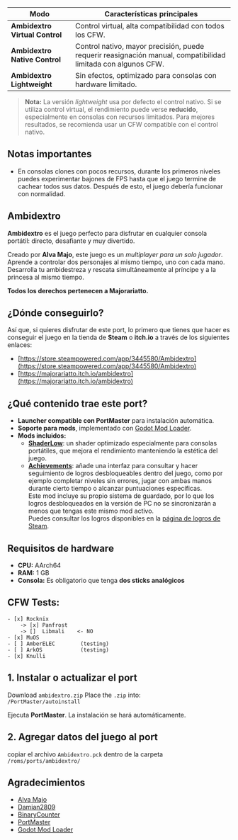 | Modo                        | Características principales                                                                         |
|-----------------------------|-----------------------------------------------------------------------------------------------------|
| **Ambidextro Virtual Control**    | Control virtual, alta compatibilidad con todos los CFW.                                          |
| **Ambidextro Native Control**     | Control nativo, mayor precisión, puede requerir reasignación manual, compatibilidad limitada con algunos CFW. |
| **Ambidextro Lightweight**        | Sin efectos, optimizado para consolas con hardware limitado.                                     |

> **Nota:** La versión *lightweight* usa por defecto el control nativo. Si se utiliza control virtual, el rendimiento puede verse **reducido**, especialmente en consolas con recursos limitados. Para mejores resultados, se recomienda usar un CFW compatible con el control nativo.

## Notas importantes

- En consolas clones con pocos recursos, durante los primeros niveles puedes experimentar bajones de FPS hasta que el juego termine de cachear todos sus datos. Después de esto, el juego debería funcionar con normalidad.


## Ambidextro

**Ambidextro** es el juego perfecto para disfrutar en cualquier consola portátil: directo, desafiante y muy divertido.

Creado por **Alva Majo**, este juego es un *multiplayer para un solo jugador*. Aprende a controlar dos personajes al mismo tiempo, uno con cada mano. Desarrolla tu ambidestreza y rescata simultáneamente al príncipe y a la princesa al mismo tiempo.

**Todos los derechos pertenecen a Majorariatto.**

## ¿Dónde conseguirlo?

Así que, si quieres disfrutar de este port, lo primero que tienes que hacer es conseguir el juego en la tienda de **Steam** o **itch.io** a través de los siguientes enlaces:  
- [https://store.steampowered.com/app/3445580/Ambidextro](https://store.steampowered.com/app/3445580/Ambidextro)  
- [https://majorariatto.itch.io/ambidextro](https://majorariatto.itch.io/ambidextro)

## ¿Qué contenido trae este port?

- **Launcher compatible con PortMaster** para instalación automática.  
- **Soporte para mods**, implementado con [Godot Mod Loader](https://github.com/GodotModding/godot-mod-loader).  
- **Mods incluidos:**
  - [**ShaderLow**](mods): un shader optimizado especialmente para consolas portátiles, que mejora el rendimiento manteniendo la estética del juego.
  - [**Achievements**](mods): añade una interfaz para consultar y hacer seguimiento de logros desbloqueables dentro del juego, como por ejemplo completar niveles sin errores, jugar con ambas manos durante cierto tiempo o alcanzar puntuaciones específicas.  
    Este mod incluye su propio sistema de guardado, por lo que los logros desbloqueados en la versión de PC no se sincronizarán a menos que tengas este mismo mod activo.  
    Puedes consultar los logros disponibles en la [página de logros de Steam](https://steamcommunity.com/stats/3445580/achievements).

## Requisitos de hardware

- **CPU:** AArch64  
- **RAM:** 1 GB  
- **Consola:** Es obligatorio que tenga **dos sticks analógicos**

## CFW Tests:

~~~
- [x] Rocknix
    -> [x] Panfrost
    -> []  Libmali    <- NO
- [x] MuOS
- [ ] AmberELEC        (testing)
- [ ] ArkOS            (testing)
- [x] Knulli
~~~

## 1. Instalar o actualizar el port

Download `ambidextro.zip` Place the `.zip` into:  
`/PortMaster/autoinstall`

Ejecuta **PortMaster**. La instalación se hará automáticamente.

## 2. Agregar datos del juego al port

copiar el archivo `Ambidextro.pck` dentro de la carpeta `/roms/ports/ambidextro/`

## Agradecimientos

- [Alva Majo](https://www.majorariatto.com/)
- [Damian2809](https://github.com/Damian2809)
- [BinaryCounter](https://github.com/binarycounter)
- [PortMaster](https://github.com/PortsMaster)
- [Godot Mod Loader](https://github.com/GodotModding/godot-mod-loader)
